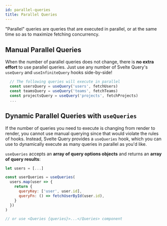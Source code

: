 ```yaml
---
id: parallel-queries
title: Parallel Queries
---
```


"Parallel" queries are queries that are executed in parallel, or at the same time so as to maximize fetching concurrency.

## Manual Parallel Queries

When the number of parallel queries does not change, there is **no extra effort** to use parallel queries. Just use any number of Svelte Query's `useQuery` and `useInfiniteQuery` hooks side-by-side!

```js
  // The following queries will execute in parallel
  const usersQuery = useQuery('users', fetchUsers)
  const teamsQuery = useQuery('teams', fetchTeams)
  const projectsQuery = useQuery('projects', fetchProjects)
  ...
```

## Dynamic Parallel Queries with `useQueries`

If the number of queries you need to execute is changing from render to render, you cannot use manual querying since that would violate the rules of hooks. Instead, Svelte Query provides a `useQueries` hook, which you can use to dynamically execute as many queries in parallel as you'd like.

`useQueries` accepts an **array of query options objects** and returns an **array of query results**:

```js
let users = [...]

const userQueries = useQueries(
  users.map(user => {
    return {
      queryKey: ['user', user.id],
      queryFn: () => fetchUserById(user.id),
    }
  })
)

// or use <Queries {queries}>...</Queries> component
```
